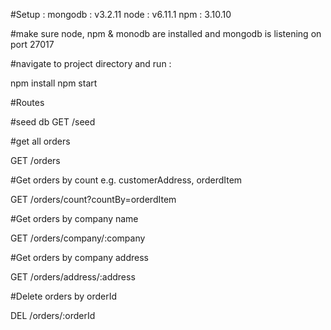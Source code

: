 #Setup :
mongodb : v3.2.11
node : v6.11.1
npm : 3.10.10

#make sure node, npm & monodb are installed and mongodb is listening on port 27017

#navigate to project directory and run :

npm install
npm start

#Routes

#seed db
GET  /seed   

#get all orders

GET /orders

#Get orders by count e.g. customerAddress, orderdItem  

GET /orders/count?countBy=orderdItem

#Get orders by company name

GET /orders/company/:company

#Get orders by company address

GET /orders/address/:address

#Delete orders by orderId

DEL /orders/:orderId
